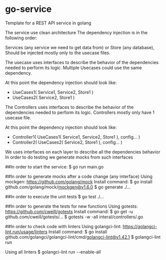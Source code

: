 # go-service
Template for a REST API service in golang

The service use clean architecture
The dependency injection is in the following order:

Services (any service we need to get data from) or
Store (any database), Should be injected mostly only
to the usecase files.

The usecase uses interfaces to describe the behavior
of the dependencies needed to perform its logic.
Multiple Usecases could use the same dependency.

At this point the dependency injection should look like:
- UseCases1( Service1, Service2, Store1 )
- UseCases2( Service2, Store1 )

The Controllers uses interfaces to describe the behavior
of the dependencies needed to perform its logic.
Controllers mostly only have 1 usecase file.

At this point the dependency injection should look like:
- Controller1( UseCases1( Service1, Service2, Store1 ), config... )
- Controller2( UseCases2( Service2, Store1 ), config... )

We uses interfaces on each layer to describe all the dependencies behavior
In order to do testing we generate mocks from such interfaces

##In order to start the service:
$ go run main.go

##In order to generate mocks after a code change (any interface)
Using mockgen: https://github.com/golang/mock
Install command: $ go install github.com/golang/mock/mockgen@v1.6.0
$ go generate ./...

##In order to execute the unit tests
$ go test ./...

##In order to generate the tests for new functions
Using gotests: https://github.com/cweill/gotests
Install command: $ go get -u github.com/cweill/gotests/...
$ gotests -w -all interal/controllers/<specific-file>.go

##In order to check code with linters
Using golangci-lint: https://golangci-lint.run/usage/linters
Install command: $ go install github.com/golangci/golangci-lint/cmd/golangci-lint@v1.42.1
$ golangci-lint run

Using all linters
$ golangci-lint run --enable-all


